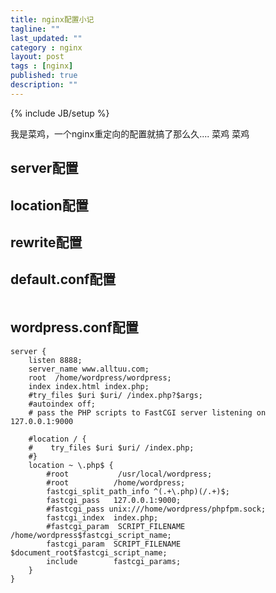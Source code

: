 ```yaml
---
title: nginx配置小记
tagline: ""
last_updated: ""
category : nginx
layout: post
tags : [nginx]
published: true
description: ""
---
```

{% include JB/setup %}

我是菜鸡，一个nginx重定向的配置就搞了那么久.... 菜鸡 菜鸡  

## server配置  

## location配置  

## rewrite配置  

## default.conf配置  

```shell

```  

## wordpress.conf配置  

```shell
server {
    listen 8888;
    server_name www.alltuu.com;
    root  /home/wordpress/wordpress;
    index index.html index.php;
    #try_files $uri $uri/ /index.php?$args;
    #autoindex off;
    # pass the PHP scripts to FastCGI server listening on 127.0.0.1:9000

    #location / {
    #    try_files $uri $uri/ /index.php;
    #}
    location ~ \.php$ {
        #root           /usr/local/wordpress;
        #root          /home/wordpress;
        fastcgi_split_path_info ^(.+\.php)(/.+)$;
        fastcgi_pass   127.0.0.1:9000;
        #fastcgi_pass unix:///home/wordpress/phpfpm.sock;
        fastcgi_index  index.php;
        #fastcgi_param  SCRIPT_FILENAME  /home/wordpress$fastcgi_script_name;
        fastcgi_param  SCRIPT_FILENAME  $document_root$fastcgi_script_name;
        include        fastcgi_params;
    }
}
```  
